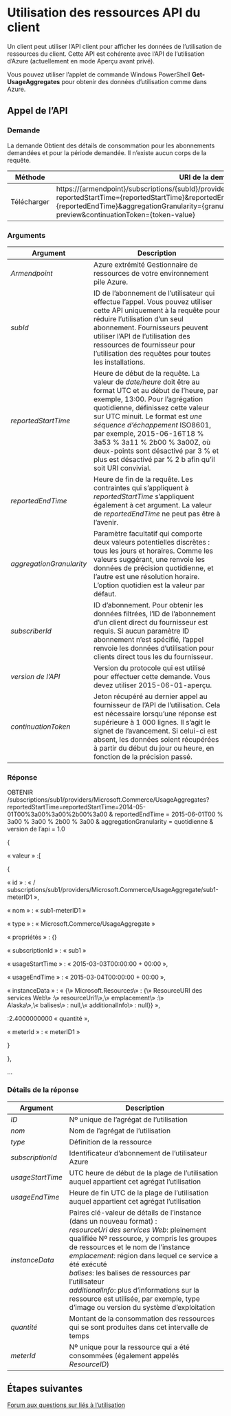 <properties
    pageTitle="Utilisation des ressources API du client | Microsoft Azure"
    description="Référence pour l’utilisation des ressources API, ce qui récupérer des informations sur l’utilisation de pile Azure."
    services="azure-stack"
    documentationCenter=""
    authors="AlfredoPizzirani"
    manager="byronr"
    editor=""/>

<tags
    ms.service="azure-stack"
    ms.workload="na"
    ms.tgt_pltfrm="na"
    ms.devlang="na"
    ms.topic="article"
    ms.date="10/18/2016"
    ms.author="alfredop"/>

# <a name="tenant-resource-usage-api"></a>Utilisation des ressources API du client

Un client peut utiliser l’API client pour afficher les données de l’utilisation de ressources du client. Cette API est cohérente avec l’API de l’utilisation d’Azure (actuellement en mode Aperçu avant privé).

Vous pouvez utiliser l’applet de commande Windows PowerShell **Get-UsageAggregates** pour obtenir des données d’utilisation comme dans Azure.

## <a name="api-call"></a>Appel de l’API

### <a name="request"></a>Demande

La demande Obtient des détails de consommation pour les abonnements demandées et pour la période demandée. Il n’existe aucun corps de la requête.

| **Méthode**  | **URI de la demande** |
| ------------ | ---------------------------------------------------------------------------------------------------------------------------------------------------------------------------------------------------------------------------------------------------------------------- |
| Télécharger         | https://{armendpoint}/subscriptions/{subId}/providers/Microsoft.Commerce/usageAggregates?reportedStartTime={reportedStartTime}&reportedEndTime={reportedEndTime}&aggregationGranularity={granularity}&api-version=2015-06-01-preview&continuationToken={token-value} |

### <a name="arguments"></a>Arguments

| **Argument**             | **Description** |
| -------------------------- | --------------------------------------------------------------------------------------------------------------------------------------------------------------------------------------------------------------------------------------------------------------------------------------------------------------------------------------------------------- |
| *Armendpoint*             | Azure extrémité Gestionnaire de ressources de votre environnement pile Azure. |
| *subId*                   | ID de l’abonnement de l’utilisateur qui effectue l’appel. Vous pouvez utiliser cette API uniquement à la requête pour réduire l’utilisation d’un seul abonnement. Fournisseurs peuvent utiliser l’API de l’utilisation des ressources de fournisseur pour l’utilisation des requêtes pour toutes les installations. |
| *reportedStartTime*       | Heure de début de la requête. La valeur de *date/heure* doit être au format UTC et au début de l’heure, par exemple, 13:00. Pour l’agrégation quotidienne, définissez cette valeur sur UTC minuit. Le format est *une séquence d’échappement* ISO8601, par exemple, 2015-06-16T18 % 3a53 % 3a11 % 2b00 % 3a00Z, où deux-points sont désactivé par 3 % et plus est désactivé par % 2 b afin qu’il soit URI convivial. |
| *reportedEndTime*         | Heure de fin de la requête. Les contraintes qui s’appliquent à *reportedStartTime* s’appliquent également à cet argument. La valeur de *reportedEndTime* ne peut pas être à l’avenir. |
| *aggregationGranularity*  | Paramètre facultatif qui comporte deux valeurs potentielles discrètes : tous les jours et horaires. Comme les valeurs suggérant, une renvoie les données de précision quotidienne, et l’autre est une résolution horaire. L’option quotidien est la valeur par défaut. |
| *subscriberId*            | ID d’abonnement. Pour obtenir les données filtrées, l’ID de l’abonnement d’un client direct du fournisseur est requis. Si aucun paramètre ID abonnement n’est spécifié, l’appel renvoie les données d’utilisation pour clients direct tous les du fournisseur. |
| *version de l’API*             | Version du protocole qui est utilisé pour effectuer cette demande. Vous devez utiliser 2015-06-01-aperçu. |
| *continuationToken*       | Jeton récupéré au dernier appel au fournisseur de l’API de l’utilisation. Cela est nécessaire lorsqu’une réponse est supérieure à 1 000 lignes. Il s’agit le signet de l’avancement. Si celui-ci est absent, les données soient récupérées à partir du début du jour ou heure, en fonction de la précision passé. |

### <a name="response"></a>Réponse

OBTENIR /subscriptions/sub1/providers/Microsoft.Commerce/UsageAggregates?reportedStartTime=reportedStartTime=2014-05-01T00%3a00%3a00%2b00%3a00 & reportedEndTime = 2015-06-01T00 % 3a00 % 3a00 % 2b00 % 3a00 & aggregationGranularity = quotidienne & version de l’api = 1.0

{

« valeur » :\[

{

« id » : « / subscriptions/sub1/providers/Microsoft.Commerce/UsageAggregate/sub1-meterID1 »,

« nom » : « sub1-meterID1 »

« type » : « Microsoft.Commerce/UsageAggregate »

« propriétés » : {}

« subscriptionId » : « sub1 »

« usageStartTime » : « 2015-03-03T00:00:00 + 00:00 »,

« usageEndTime » : « 2015-03-04T00:00:00 + 00:00 »,

« instanceData » : « {\\» Microsoft.Resources\\» : {\\» ResourceURI des services Web\\» :\\» resourceUri1\\»,\\» emplacement\\» :\\» Alaska\\»,\\« balises\\» : null,\\« additionalInfo\\» : null}} »,

:2.4000000000 « quantité »,

« meterId » : « meterID1 »

}

},

…

### <a name="response-details"></a>Détails de la réponse

| **Argument**      | **Description** |
| ------------------ | ------------------------------------------------------------------------------------------------------------- |
| *ID*              | Nº unique de l’agrégat de l’utilisation |
| *nom*            | Nom de l’agrégat de l’utilisation |
| *type*            | Définition de la ressource |
| *subscriptionId*  | Identificateur d’abonnement de l’utilisateur Azure |
| *usageStartTime*  | UTC heure de début de la plage de l’utilisation auquel appartient cet agrégat l’utilisation |
| *usageEndTime*    | Heure de fin UTC de la plage de l’utilisation auquel appartient cet agrégat l’utilisation |
| *instanceData*    | Paires clé-valeur de détails de l’instance (dans un nouveau format) :<br>  *resourceUri des services Web*: pleinement qualifiée Nº ressource, y compris les groupes de ressources et le nom de l’instance <br>  *emplacement*: région dans lequel ce service a été exécuté <br>  *balises*: les balises de ressources par l’utilisateur <br>  *additionalInfo*: plus d’informations sur la ressource est utilisée, par exemple, type d’image ou version du système d’exploitation |
| *quantité*        | Montant de la consommation des ressources qui se sont produites dans cet intervalle de temps |
| *meterId*         | Nº unique pour la ressource qui a été consommées (également appelés *ResourceID*) |

## <a name="next-steps"></a>Étapes suivantes

[Forum aux questions sur liés à l’utilisation](azure-stack-usage-related-faq.md)
